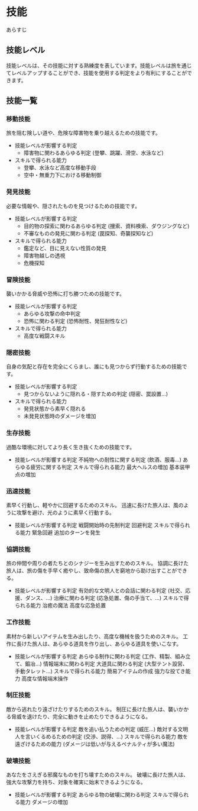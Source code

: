 # 技能

あらすじ

## 技能レベル

技能レベルは、その技能に対する熟練度を表しています。技能レベルは旅を通じてレベルアップすることができ、技能を使用する判定をより有利にすることができます。

## 技能一覧

### 移動技能

旅を阻む険しい道や、危険な障害物を乗り越えるための技能です。

- 技能レベルが影響する判定
    - 障害物に関わるあらゆる判定 (登攀、跳躍、滑空、水泳など)
- スキルで得られる能力
    - 登攀、水泳など高度な移動手段
    - 空中・無重力下における移動制御

### 発見技能

必要な情報や、隠されたものを見つけるための技能です。

- 技能レベルが影響する判定
    - 目的物の探索に関わるあらゆる判定 (捜索、資料検索、ダウジングなど)
    - 不審なものの発見に関わる判定 (罠探知、奇襲探知など)
- スキルで得られる能力
    - 鑑定など、目に見えない性質の発見
    - 障害物越しの透視
    - 危機探知

### 冒険技能

襲いかかる脅威や恐怖に打ち勝つための技能です。

- 技能レベルが影響する判定
    - あらゆる攻撃の命中判定
    - 恐怖に関わる判定 (恐怖耐性、発狂耐性など)
- スキルで得られる能力
    - 高度な戦闘スキル

### 隠密技能

自身の気配と存在を完全にくらまし、誰にも見つからず行動するための技能です。

- 技能レベルが影響する判定
    - 見つからないように隠れる・隠すための判定 (隠密、罠設置…)
- スキルで得られる能力
    - 発見状態から素早く隠れる
    - 未発見状態時のダメージを増加

### 生存技能

過酷な環境に対してより長く生き抜くための技能です。

- 技能レベルが影響する判定
        不純物への耐性に関する判定 (飲酒、服毒…)
        あらゆる疲労に関する判定
    スキルで得られる能力
        最大ヘルスの増加
        基本装甲点の増加

### 迅速技能

素早く行動し、軽やかに回避するためのスキル。
迅速に長けた旅人は、風のように攻撃を避け、光のように素早く行動する。

- 技能レベルが影響する判定
        戦闘開始時の先制判定
        回避判定
    スキルで得られる能力
        緊急回避
        追加のターンを発生

### 協調技能

旅の仲間や周りの者たちとのシナジーを生み出すためのスキル。
協調に長けた旅人は、旅の傷を手早く癒やし、致命傷の旅人を窮地から助け出すことができる。

- 技能レベルが影響する判定
        有効的な文明人との会話に関わる判定 (社交、応援、ダンス、…)
        治療に関わる判定 (応急処置、傷の手当て、…)
    スキルで得られる能力
        治癒の魔法
        高度な応急処置

### 工作技能

素材から新しいアイテムを生み出したり、高度な機械を扱うためのスキル。
工作に長けた旅人は、あらゆる道具を作り出し、あらゆる道具を使いこなす。

- 技能レベルが影響する判定
        あらゆる制作に関わる判定 (工作、精製、組み立て、鍛冶…)
        情報端末に関わる判定
        大道具に関わる判定 (大型テント設営、手動タレット…)
    スキルで得られる能力
        簡易アイテムの作成
        強力な投てき能力
        高度な情報端末操作

### 制圧技能

敵から逃れたり遠ざけたりするためのスキル。
制圧に長けた旅人は、襲いかかる脅威を退けたり、完全に動きを止めたりできるようになる。

- 技能レベルが影響する判定
        敵を追い払うための判定 (威圧…)
        敵対する文明人を言いくるめるための判定 (交渉、説得、…)
    スキルで得られる能力
        敵を遠ざけるための能力 (ダメージは低いが与えるペナルティが多い魔法)

### 破壊技能

あなたをさえぎる邪魔なものを打ち壊すためのスキル。
破壊に長けた旅人は、強大な攻撃力を持ち、対象を確実に始末できるようになる。

- 技能レベルが影響する判定
        あらゆる物の破壊に関わる判定
    スキルで得られる能力
        ダメージの増加
